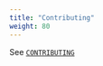 ```yaml
---
title: "Contributing"
weight: 80
---
```


See [`CONTRIBUTING`](https://github.com/ckamps/aws-foundation-journey/blob/master/CONTRIBUTING.md)